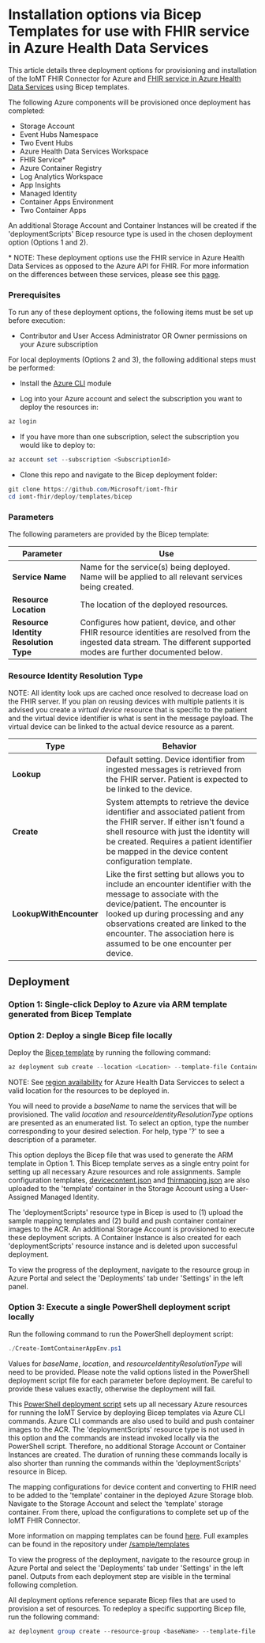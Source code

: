 # Installation options via Bicep Templates for use with FHIR service in Azure Health Data Services 
This article details three deployment options for provisioning and installation of the IoMT FHIR Connector for Azure and [FHIR service in Azure Health Data Services](https://learn.microsoft.com/en-us/azure/healthcare-apis/fhir/overview) using Bicep templates. 

The following Azure components will be provisioned once deployment has completed:

* Storage Account 
* Event Hubs Namespace  
* Two Event Hubs 
* Azure Health Data Services Workspace
* FHIR Service* 
* Azure Container Registry 
* Log Analytics Workspace 
* App Insights 
* Managed Identity 
* Container Apps Environment
* Two Container Apps  

An additional Storage Account and Container Instances will be created if the 'deploymentScripts' Bicep resource type is used in the chosen deployment option (Options 1 and 2). 

\* NOTE: These deployment options use the FHIR service in Azure Health Data Services as opposed to the Azure API for FHIR. For more information on the differences between these services, please see this [page](https://learn.microsoft.com/en-us/azure/healthcare-apis/fhir/overview). 

### Prerequisites
To run any of these deployment options, the following items must be set up before execution:

* Contributor and User Access Administrator OR Owner permissions on your Azure subscription 

For local deployments (Options 2 and 3), the following additional steps must be performed:
* Install the [Azure CLI](https://learn.microsoft.com/en-us/cli/azure/install-azure-cli) module 

* Log into your Azure account and select the subscription you want to deploy the resources in: 
```PowerShell
az login 
```

* If you have more than one subscription, select the subscription you would like to deploy to: 
```PowerShell
az account set --subscription <SubscriptionId>
```

* Clone this repo and navigate to the Bicep deployment folder: 
```PowerShell
git clone https://github.com/Microsoft/iomt-fhir
cd iomt-fhir/deploy/templates/bicep 
```

### Parameters
The following parameters are provided by the Bicep template:

|Parameter|Use
|---|---
|**Service Name**|Name for the service(s) being deployed. Name will be applied to all relevant services being created.
|**Resource Location**|The location of the deployed resources.
|**Resource Identity Resolution Type**|Configures how patient, device, and other FHIR resource identities are resolved from the ingested data stream. The different supported modes are further documented below.

### Resource Identity Resolution Type
NOTE: All identity look ups are cached once resolved to decrease load on the FHIR server. If you plan on reusing devices with multiple patients it is advised you create a *virtual device* resource that is specific to the patient and the virtual device identifier is what is sent in the message payload. The virtual device can be linked to the actual device resource as a parent.

|Type|Behavior
|---|---
|**Lookup**|Default setting. Device identifier from ingested messages is retrieved from the FHIR server. Patient is expected to be linked to the device.
|**Create**|System attempts to retrieve the device identifier and associated patient from the FHIR server. If either isn't found a shell resource with just the identity will be created. Requires a patient identifier be mapped in the device content configuration template.
|**LookupWithEncounter**|Like the first setting but allows you to include an encounter identifier with the message to associate with the device/patient. The encounter is looked up during processing and any observations created are linked to the encounter. The association here is assumed to be one encounter per device.

## Deployment 
### Option 1: Single-click Deploy to Azure via ARM template generated from Bicep Template

### Option 2: Deploy a single Bicep file locally 
Deploy the [Bicep template](../deploy/templates/bicep/ContainerApp-SingleAzureDeploy.bicep) by running the following command: 

```PowerShell
az deployment sub create --location <Location> --template-file ContainerApp-SingleAzureDeploy.bicep
```

NOTE: See [region availability](https://azure.microsoft.com/en-us/explore/global-infrastructure/products-by-region/?products=health-data-services) for Azure Health Data Servicces to select a valid location for the resources to be deployed in. 

You will need to provide a *baseName* to name the services that will be provisioned. The valid *location* and *resourceIdentityResolutionType* options are presented as an enumerated list. To select an option, type the number corresponding to your desired selection. For help, type '?' to see a description of a parameter. 

This option deploys the Bicep file that was used to generate the ARM template in Option 1. This Bicep template serves as a single entry point for setting up all necessary Azure resources and role assignments. Sample configuration templates, [devicecontent.json](../sample/templates/basic/devicecontent.json) and [fhirmapping.json](../sample/templates/basic/fhirmapping.json) are also uploaded to the 'template' container in the Storage Account using a User-Assigned Managed Identity. 

The 'deploymentScripts' resource type in Bicep is used to (1) upload the sample mapping templates and (2) build and push container container images to the ACR. An additional Storage Account is provisioned to execute these deployment scripts. A Container Instance is also created for each 'deploymentScripts' resource instance and is deleted upon successful deployment. 

To view the progress of the deployment, navigate to the resource group in Azure Portal and select the 'Deployments' tab under 'Settings' in the left panel. 

### Option 3: Execute a single PowerShell deployment script locally
Run the following command to run the PowerShell deployment script: 

```PowerShell
./Create-IomtContainerAppEnv.ps1
```

Values for *baseName*, *location*, and *resourceIdentityResolutionType* will need to be provided. Please note the valid options listed in the PowerShell deployment script file for each parameter before deployment. Be careful to provide these values exactly, otherwise the deployment will fail. 

This [PowerShell deployment script](../deploy/templates/bicep/Create-IomtContainerAppEnv.ps1) sets up all necessary Azure resources for running the IoMT Service by deploying Bicep templates via Azure CLI commands. Azure CLI commands are also used to build and push container images to the ACR. The 'deploymentScripts' resource type is not used in this option and the commands are instead invoked locally via the PowerShell script. Therefore, no additional Storage Account or Container Instances are created. The duration of running these commands locally is also shorter than running the commands within the 'deploymentScripts' resource in Bicep. 

The mapping configurations for device content and converting to FHIR need to be added to the 'template' container in the deployed Azure Storage blob. Navigate to the  Storage Account and select the 'template' storage container. From there, upload the configurations to complete set up of the IoMT FHIR Connector.

More information on mapping templates can be found [here](https://github.com/microsoft/iomt-fhir/blob/7794cbcc463e8d26c3097cd5e2243d770f26fe45/docs/Configuration.md). Full examples can be found in the repository under [/sample/templates](https://github.com/microsoft/iomt-fhir/tree/7794cbcc463e8d26c3097cd5e2243d770f26fe45/sample/templates)

To view the progress of the deployment, navigate to the resource group in Azure Portal and select the 'Deployments' tab under 'Settings' in the left panel. Outputs from each deployment step are visible in the terminal following completion. 

All deployment options reference separate Bicep files that are used to provision a set of resources. To redeploy a specific supporting Bicep file, run the following command: 
```PowerShell
az deployment group create --resource-group <baseName> --template-file <File.bicep>
```